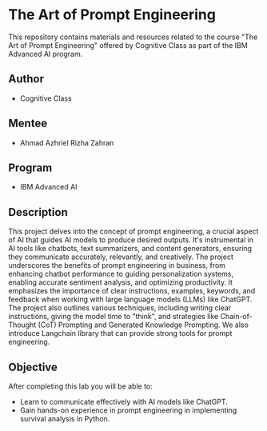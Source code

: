# The Art of Prompt Engineering

This repository contains materials and resources related to the course "The Art of Prompt Engineering" offered by Cognitive Class as part of the IBM Advanced AI program.

## Author
- Cognitive Class

## Mentee
- Ahmad Azhriel Rizha Zahran

## Program
- IBM Advanced AI
  
## Description
This project delves into the concept of prompt engineering, a crucial aspect of AI that guides AI models to produce desired outputs. It's instrumental in AI tools like chatbots, text summarizers, and content generators, ensuring they communicate accurately, relevantly, and creatively. The project underscores the benefits of prompt engineering in business, from enhancing chatbot performance to guiding personalization systems, enabling accurate sentiment analysis, and optimizing productivity. It emphasizes the importance of clear instructions, examples, keywords, and feedback when working with large language models (LLMs) like ChatGPT. The project also outlines various techniques, including writing clear instructions, giving the model time to "think", and strategies like Chain-of-Thought (CoT) Prompting and Generated Knowledge Prompting. We also introduce Langchain library that can provide strong tools for prompt engineering.

## Objective
After completing this lab you will be able to:

- Learn to communicate effectively with AI models like ChatGPT.
- Gain hands-on experience in prompt engineering in implementing survival analysis in Python.
